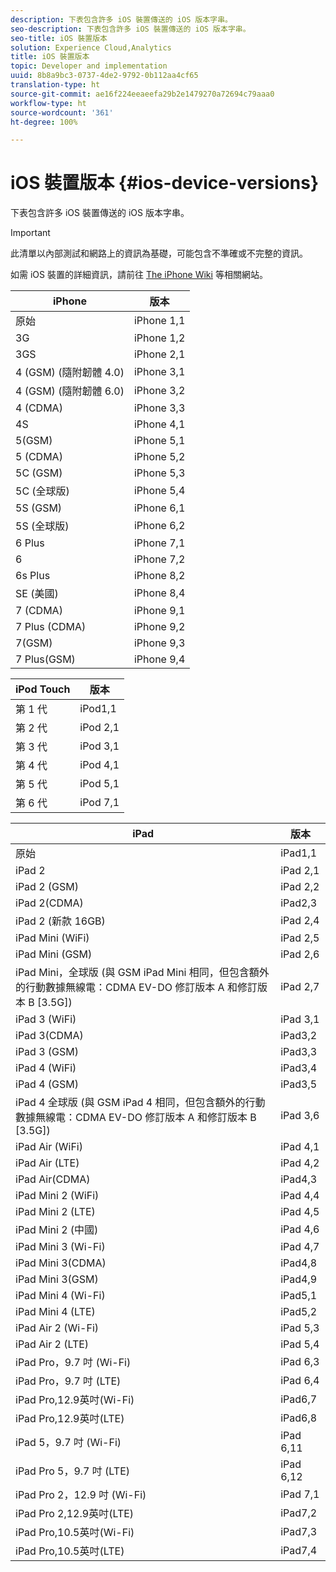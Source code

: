 ```yaml
---
description: 下表包含許多 iOS 裝置傳送的 iOS 版本字串。
seo-description: 下表包含許多 iOS 裝置傳送的 iOS 版本字串。
seo-title: iOS 裝置版本
solution: Experience Cloud,Analytics
title: iOS 裝置版本
topic: Developer and implementation
uuid: 8b8a9bc3-0737-4de2-9792-0b112aa4cf65
translation-type: ht
source-git-commit: ae16f224eeaeefa29b2e1479270a72694c79aaa0
workflow-type: ht
source-wordcount: '361'
ht-degree: 100%

---
```



# iOS 裝置版本 {#ios-device-versions}

下表包含許多 iOS 裝置傳送的 iOS 版本字串。

>[!IMPORTANT]
>
>此清單以內部測試和網路上的資訊為基礎，可能包含不準確或不完整的資訊。

如需 iOS 裝置的詳細資訊，請前往 [The iPhone Wiki](https://theiphonewiki.com/wiki/Models) 等相關網站。

| **iPhone** | **版本** |
|---|---|
| 原始 | iPhone 1,1 |
| 3G | iPhone 1,2 |
| 3GS | iPhone 2,1 |
| 4 (GSM) (隨附韌體 4.0) | iPhone 3,1 |
| 4 (GSM) (隨附韌體 6.0) | iPhone 3,2 |
| 4 (CDMA) | iPhone 3,3 |
| 4S | iPhone 4,1 |
| 5(GSM) | iPhone 5,1 |
| 5 (CDMA) | iPhone 5,2 |
| 5C (GSM) | iPhone 5,3 |
| 5C (全球版) | iPhone 5,4 |
| 5S (GSM) | iPhone 6,1 |
| 5S (全球版) | iPhone 6,2 |
| 6 Plus | iPhone 7,1 |
| 6 | iPhone 7,2 |
| 6s Plus | iPhone 8,2 |
| SE (美國) | iPhone 8,4 |
| 7 (CDMA) | iPhone 9,1 |
| 7 Plus (CDMA) | iPhone 9,2 |
| 7(GSM) | iPhone 9,3 |
| 7 Plus(GSM) | iPhone 9,4 |

| **iPod Touch** | **版本** |
|---|---|
| 第 1 代 | iPod1,1 |
| 第 2 代 | iPod 2,1 |
| 第 3 代 | iPod 3,1 |
| 第 4 代 | iPod 4,1 |
| 第 5 代 | iPod 5,1 |
| 第 6 代 | iPod 7,1 |

| **iPad** | **版本** |
|---|---|
| 原始 | iPad1,1 |
| iPad 2 | iPad 2,1 |
| iPad 2 (GSM) | iPad 2,2 |
| iPad 2(CDMA) | iPad2,3 |
| iPad 2 (新款 16GB) | iPad 2,4 |
| iPad Mini (WiFi) | iPad 2,5 |
| iPad Mini (GSM) | iPad 2,6 |
| iPad Mini，全球版 (與 GSM iPad Mini 相同，但包含額外的行動數據無線電：CDMA EV-DO 修訂版本 A 和修訂版本 B [3.5G]) | iPad 2,7 |
| iPad 3 (WiFi) | iPad 3,1 |
| iPad 3(CDMA) | iPad3,2 |
| iPad 3 (GSM) | iPad3,3 |
| iPad 4 (WiFi) | iPad3,4 |
| iPad 4 (GSM) | iPad3,5 |
| iPad 4 全球版 (與 GSM iPad 4 相同，但包含額外的行動數據無線電：CDMA EV-DO 修訂版本 A 和修訂版本 B [3.5G]) | iPad 3,6 |
| iPad Air (WiFi) | iPad 4,1 |
| iPad Air (LTE) | iPad 4,2 |
| iPad Air(CDMA) | iPad4,3 |
| iPad Mini 2 (WiFi) | iPad 4,4 |
| iPad Mini 2 (LTE) | iPad 4,5 |
| iPad Mini 2 (中國) | iPad 4,6 |
| iPad Mini 3 (Wi-Fi) | iPad 4,7 |
| iPad Mini 3(CDMA) | iPad4,8 |
| iPad Mini 3(GSM) | iPad4,9 |
| iPad Mini 4 (Wi-Fi) | iPad5,1 |
| iPad Mini 4 (LTE) | iPad5,2 |
| iPad Air 2 (Wi-Fi) | iPad 5,3 |
| iPad Air 2 (LTE) | iPad 5,4 |
| iPad Pro，9.7 吋 (Wi-Fi) | iPad 6,3 |
| iPad Pro，9.7 吋 (LTE) | iPad 6,4 |
| iPad Pro,12.9英吋(Wi-Fi) | iPad6,7 |
| iPad Pro,12.9英吋(LTE) | iPad6,8 |
| iPad 5，9.7 吋 (Wi-Fi) | iPad 6,11 |
| iPad Pro 5，9.7 吋 (LTE) | iPad 6,12 |
| iPad Pro 2，12.9 吋 (Wi-Fi) | iPad 7,1 |
| iPad Pro 2,12.9英吋(LTE) | iPad7,2 |
| iPad Pro,10.5英吋(Wi-Fi) | iPad7,3 |
| iPad Pro,10.5英吋(LTE) | iPad7,4 |

